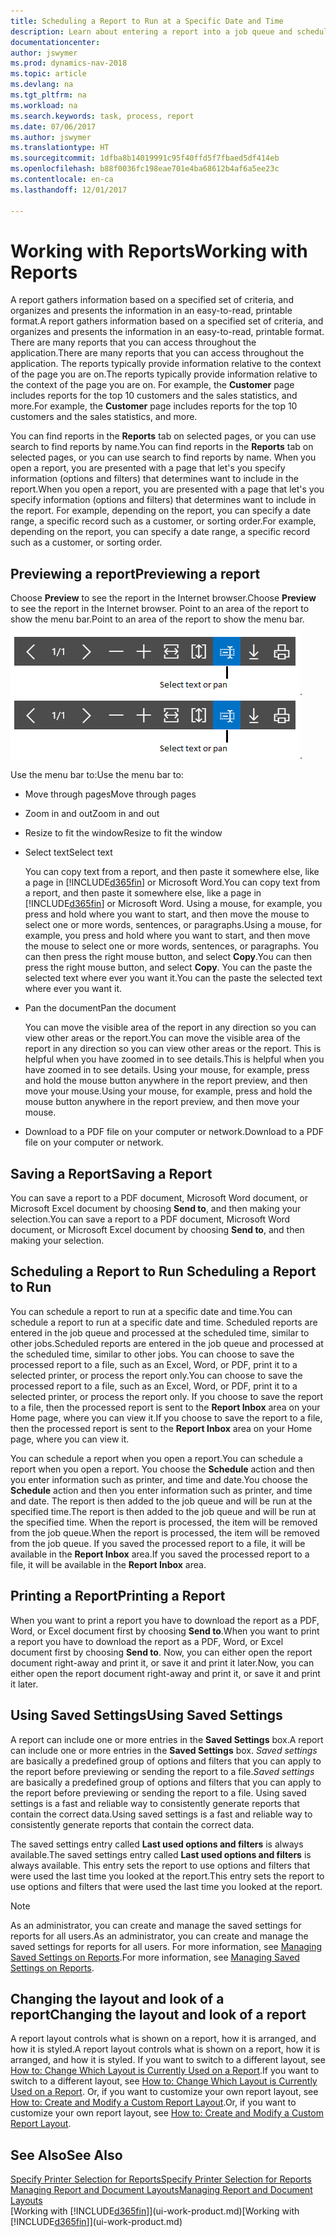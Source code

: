 ```yaml
---
title: Scheduling a Report to Run at a Specific Date and Time
description: Learn about entering a report into a job queue and scheduling it to be processed at a specific date and time.
documentationcenter: 
author: jswymer
ms.prod: dynamics-nav-2018
ms.topic: article
ms.devlang: na
ms.tgt_pltfrm: na
ms.workload: na
ms.search.keywords: task, process, report
ms.date: 07/06/2017
ms.author: jswymer
ms.translationtype: HT
ms.sourcegitcommit: 1dfba8b14019991c95f40ffd5f7fbaed5df414eb
ms.openlocfilehash: b88f0036fc198eae701e4ba68612b4af6a5ee23c
ms.contentlocale: en-ca
ms.lasthandoff: 12/01/2017

---
```

# <a name="working-with-reports"></a><span data-ttu-id="62731-103">Working with Reports</span><span class="sxs-lookup"><span data-stu-id="62731-103">Working with Reports</span></span>
<span data-ttu-id="62731-104">A report gathers information based on a specified set of criteria, and organizes and presents the information in an easy-to-read, printable format.</span><span class="sxs-lookup"><span data-stu-id="62731-104">A report gathers information based on a specified set of criteria, and organizes and presents the information in an easy-to-read, printable format.</span></span> <span data-ttu-id="62731-105">There are many reports that you can access throughout the application.</span><span class="sxs-lookup"><span data-stu-id="62731-105">There are many reports that you can access throughout the application.</span></span> <span data-ttu-id="62731-106">The reports typically provide information relative to the context of the page you are on.</span><span class="sxs-lookup"><span data-stu-id="62731-106">The reports typically provide information relative to the context of the page you are on.</span></span> <span data-ttu-id="62731-107">For example, the **Customer** page includes reports for the top 10 customers and the sales statistics, and more.</span><span class="sxs-lookup"><span data-stu-id="62731-107">For example, the **Customer** page includes reports for the top 10 customers and the sales statistics, and more.</span></span>

<span data-ttu-id="62731-108">You can find reports in the **Reports** tab on selected pages, or you can use search to find reports by name.</span><span class="sxs-lookup"><span data-stu-id="62731-108">You can find reports in the **Reports** tab on selected pages, or you can use search to find reports by name.</span></span> <span data-ttu-id="62731-109">When you open a report, you are presented with a page that let's you specify information (options and filters) that determines want to include in the report.</span><span class="sxs-lookup"><span data-stu-id="62731-109">When you open a report, you are presented with a page that let's you specify information (options and filters) that determines want to include in the report.</span></span> <span data-ttu-id="62731-110">For example, depending on the report, you can specify a date range, a specific record such as a customer, or sorting order.</span><span class="sxs-lookup"><span data-stu-id="62731-110">For example, depending on the report, you can specify a date range, a specific record such as a customer, or sorting order.</span></span>

## <a name="previewing-a-report"></a><span data-ttu-id="62731-111">Previewing a report</span><span class="sxs-lookup"><span data-stu-id="62731-111">Previewing a report</span></span>
<span data-ttu-id="62731-112">Choose **Preview** to see the report in the Internet browser.</span><span class="sxs-lookup"><span data-stu-id="62731-112">Choose **Preview** to see the report in the Internet browser.</span></span> <span data-ttu-id="62731-113">Point to an area of the report to show the menu bar.</span><span class="sxs-lookup"><span data-stu-id="62731-113">Point to an area of the report to show the menu bar.</span></span>  

<span data-ttu-id="62731-114">![Report preview toolbar](media/report_viewer.png "Report preview toolbar").</span><span class="sxs-lookup"><span data-stu-id="62731-114">![Report preview toolbar](media/report_viewer.png "Report preview toolbar").</span></span>

<span data-ttu-id="62731-115">Use the menu bar to:</span><span class="sxs-lookup"><span data-stu-id="62731-115">Use the menu bar to:</span></span>

-   <span data-ttu-id="62731-116">Move through pages</span><span class="sxs-lookup"><span data-stu-id="62731-116">Move through pages</span></span>
-   <span data-ttu-id="62731-117">Zoom in and out</span><span class="sxs-lookup"><span data-stu-id="62731-117">Zoom in and out</span></span>
-   <span data-ttu-id="62731-118">Resize to fit the window</span><span class="sxs-lookup"><span data-stu-id="62731-118">Resize to fit the window</span></span>
-   <span data-ttu-id="62731-119">Select text</span><span class="sxs-lookup"><span data-stu-id="62731-119">Select text</span></span>

    <span data-ttu-id="62731-120">You can copy text from a report, and then paste it somewhere else, like a page in [!INCLUDE[d365fin](includes/d365fin_md.md)] or Microsoft Word.</span><span class="sxs-lookup"><span data-stu-id="62731-120">You can copy text from a report, and then paste it somewhere else, like a page in [!INCLUDE[d365fin](includes/d365fin_md.md)] or Microsoft Word.</span></span>  <span data-ttu-id="62731-121">Using a mouse, for example, you press and hold where you want to start, and then move the mouse to select one or more words, sentences, or paragraphs.</span><span class="sxs-lookup"><span data-stu-id="62731-121">Using a mouse, for example, you press and hold where you want to start, and then move the mouse to select one or more words, sentences, or paragraphs.</span></span> <span data-ttu-id="62731-122">You can then press the right mouse button, and select **Copy**.</span><span class="sxs-lookup"><span data-stu-id="62731-122">You can then press the right mouse button, and select **Copy**.</span></span> <span data-ttu-id="62731-123">You can the paste the selected text where ever you want it.</span><span class="sxs-lookup"><span data-stu-id="62731-123">You can the paste the selected text where ever you want it.</span></span>
-   <span data-ttu-id="62731-124">Pan the document</span><span class="sxs-lookup"><span data-stu-id="62731-124">Pan the document</span></span>

    <span data-ttu-id="62731-125">You can move the visible area of the report in any direction so you can view other areas or the report.</span><span class="sxs-lookup"><span data-stu-id="62731-125">You can move the visible area of the report in any direction so you can view other areas or the report.</span></span> <span data-ttu-id="62731-126">This is helpful when you have zoomed in to see details.</span><span class="sxs-lookup"><span data-stu-id="62731-126">This is helpful when you have zoomed in to see details.</span></span>  <span data-ttu-id="62731-127">Using your mouse, for example, press and hold the mouse button anywhere in the report preview, and then move your mouse.</span><span class="sxs-lookup"><span data-stu-id="62731-127">Using your mouse, for example, press and hold the mouse button anywhere in the report preview, and then move your mouse.</span></span>

-   <span data-ttu-id="62731-128">Download to a PDF file on your computer or network.</span><span class="sxs-lookup"><span data-stu-id="62731-128">Download to a PDF file on your computer or network.</span></span>


## <a name="saving-a-report"></a><span data-ttu-id="62731-129">Saving a Report</span><span class="sxs-lookup"><span data-stu-id="62731-129">Saving a Report</span></span>
<span data-ttu-id="62731-130">You can save a report to a PDF document, Microsoft Word document, or Microsoft Excel document by choosing **Send to**, and then making your selection.</span><span class="sxs-lookup"><span data-stu-id="62731-130">You can save a report to a PDF document, Microsoft Word document, or Microsoft Excel document by choosing **Send to**, and then making your selection.</span></span> 

## <span data-ttu-id="62731-131"><a name="ScheduleReport"></a> Scheduling a Report to Run</span><span class="sxs-lookup"><span data-stu-id="62731-131"><a name="ScheduleReport"></a> Scheduling a Report to Run</span></span>
<span data-ttu-id="62731-132">You can schedule a report to run at a specific date and time.</span><span class="sxs-lookup"><span data-stu-id="62731-132">You can schedule a report to run at a specific date and time.</span></span> <span data-ttu-id="62731-133">Scheduled reports are entered in the job queue and processed at the scheduled time, similar to other jobs.</span><span class="sxs-lookup"><span data-stu-id="62731-133">Scheduled reports are entered in the job queue and processed at the scheduled time, similar to other jobs.</span></span> <span data-ttu-id="62731-134">You can choose to save the processed report to a file, such as an Excel, Word, or PDF, print it to a selected printer, or process the report only.</span><span class="sxs-lookup"><span data-stu-id="62731-134">You can choose to save the processed report to a file, such as an Excel, Word, or PDF, print it to a selected printer, or process the report only.</span></span> <span data-ttu-id="62731-135">If you choose to save the report to a file, then the processed report is sent to the **Report Inbox** area on your Home page, where you can view it.</span><span class="sxs-lookup"><span data-stu-id="62731-135">If you choose to save the report to a file, then the processed report is sent to the **Report Inbox** area on your Home page, where you can view it.</span></span>

<span data-ttu-id="62731-136">You can schedule a report when you open a report.</span><span class="sxs-lookup"><span data-stu-id="62731-136">You can schedule a report when you open a report.</span></span> <span data-ttu-id="62731-137">You choose the **Schedule** action and then you enter information such as printer, and time and date.</span><span class="sxs-lookup"><span data-stu-id="62731-137">You choose the **Schedule** action and then you enter information such as printer, and time and date.</span></span> <span data-ttu-id="62731-138">The report is then added to the job queue and will be run at the specified time.</span><span class="sxs-lookup"><span data-stu-id="62731-138">The report is then added to the job queue and will be run at the specified time.</span></span> <span data-ttu-id="62731-139">When the report is processed, the item will be removed from the job queue.</span><span class="sxs-lookup"><span data-stu-id="62731-139">When the report is processed, the item will be removed from the job queue.</span></span> <span data-ttu-id="62731-140">If you saved the processed report to a file, it will be available in the **Report Inbox** area.</span><span class="sxs-lookup"><span data-stu-id="62731-140">If you saved the processed report to a file, it will be available in the **Report Inbox** area.</span></span>

## <span data-ttu-id="62731-141"><a name="PrintReport"></a>Printing a Report</span><span class="sxs-lookup"><span data-stu-id="62731-141"><a name="PrintReport"></a>Printing a Report</span></span>
<span data-ttu-id="62731-142">When you want to print a report you have to download the report as a PDF, Word, or Excel document first by choosing **Send to**.</span><span class="sxs-lookup"><span data-stu-id="62731-142">When you want to print a report you have to download the report as a PDF, Word, or Excel document first by choosing **Send to**.</span></span> <span data-ttu-id="62731-143">Now, you can either open the report document right-away and print it, or save it and print it later.</span><span class="sxs-lookup"><span data-stu-id="62731-143">Now, you can either open the report document right-away and print it, or save it and print it later.</span></span>

## <a name="using-saved-settings"></a><span data-ttu-id="62731-144">Using Saved Settings</span><span class="sxs-lookup"><span data-stu-id="62731-144">Using Saved Settings</span></span>
<span data-ttu-id="62731-145">A report can include one or more entries in the **Saved Settings** box.</span><span class="sxs-lookup"><span data-stu-id="62731-145">A report can include one or more entries in the **Saved Settings** box.</span></span> <span data-ttu-id="62731-146">*Saved settings* are basically a predefined group of options and filters that you can apply to the report before previewing or sending the report to a file.</span><span class="sxs-lookup"><span data-stu-id="62731-146">*Saved settings* are basically a predefined group of options and filters that you can apply to the report before previewing or sending the report to a file.</span></span> <span data-ttu-id="62731-147">Using saved settings is a fast and reliable way to consistently generate reports that contain the correct data.</span><span class="sxs-lookup"><span data-stu-id="62731-147">Using saved settings is a fast and reliable way to consistently generate reports that contain the correct data.</span></span>

<span data-ttu-id="62731-148">The saved settings entry called **Last used options and filters** is always available.</span><span class="sxs-lookup"><span data-stu-id="62731-148">The saved settings entry called **Last used options and filters** is always available.</span></span> <span data-ttu-id="62731-149">This entry sets the report to use options and filters that were used the last time you looked at the report.</span><span class="sxs-lookup"><span data-stu-id="62731-149">This entry sets the report to use options and filters that were used the last time you looked at the report.</span></span>

>[!NOTE]
><span data-ttu-id="62731-150">As an administrator, you can create and manage the saved settings for reports for all users.</span><span class="sxs-lookup"><span data-stu-id="62731-150">As an administrator, you can create and manage the saved settings for reports for all users.</span></span> <span data-ttu-id="62731-151">For more information, see [Managing Saved Settings on Reports](reports-saving-reusing-settings.md).</span><span class="sxs-lookup"><span data-stu-id="62731-151">For more information, see [Managing Saved Settings on Reports](reports-saving-reusing-settings.md).</span></span>

## <a name="changing-the-layout-and-look-of-a-report"></a><span data-ttu-id="62731-152">Changing the layout and look of a report</span><span class="sxs-lookup"><span data-stu-id="62731-152">Changing the layout and look of a report</span></span>
<span data-ttu-id="62731-153">A report layout controls what is shown on a report, how it is arranged, and how it is styled.</span><span class="sxs-lookup"><span data-stu-id="62731-153">A report layout controls what is shown on a report, how it is arranged, and how it is styled.</span></span> <span data-ttu-id="62731-154">If you want to switch to a different layout, see [How to: Change Which Layout is Currently Used on a Report](ui-how-change-layout-currently-used-report.md).</span><span class="sxs-lookup"><span data-stu-id="62731-154">If you want to switch to a different layout, see [How to: Change Which Layout is Currently Used on a Report](ui-how-change-layout-currently-used-report.md).</span></span> <span data-ttu-id="62731-155">Or, if you want to customize your own report layout, see [How to: Create and Modify a Custom Report Layout](ui-how-create-custom-report-layout.md).</span><span class="sxs-lookup"><span data-stu-id="62731-155">Or, if you want to customize your own report layout, see [How to: Create and Modify a Custom Report Layout](ui-how-create-custom-report-layout.md).</span></span>

## <a name="see-also"></a><span data-ttu-id="62731-156">See Also</span><span class="sxs-lookup"><span data-stu-id="62731-156">See Also</span></span>
[<span data-ttu-id="62731-157">Specify Printer Selection for Reports</span><span class="sxs-lookup"><span data-stu-id="62731-157">Specify Printer Selection for Reports</span></span>](ui-specify-printer-selection-reports.md)  
[<span data-ttu-id="62731-158">Managing Report and Document Layouts</span><span class="sxs-lookup"><span data-stu-id="62731-158">Managing Report and Document Layouts</span></span>](ui-manage-report-layouts.md)  
<span data-ttu-id="62731-159">[Working with [!INCLUDE[d365fin](includes/d365fin_md.md)]](ui-work-product.md)</span><span class="sxs-lookup"><span data-stu-id="62731-159">[Working with [!INCLUDE[d365fin](includes/d365fin_md.md)]](ui-work-product.md)</span></span>

